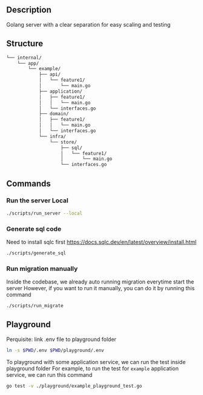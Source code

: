 ## Description

Golang server with a clear separation for easy scaling and testing

## Structure

```bash
└── internal/
    └── app/
        └── example/
            ├── api/
            │   └── feature1/
            │       └── main.go
            ├── application/
            │   ├── feature1/
            │   │   └── main.go
            │   └── interfaces.go
            ├── domain/
            │   ├── feature1/
            │   │   └── main.go
            │   └── interfaces.go
            └── infra/
                └── store/
                    ├── sql/
                    │   └── feature1/
                    │       └── main.go
                    └── interfaces.go
````

## Commands

### Run the server Local

```bash
./scripts/run_server --local
```

### Generate sql code

Need to install sqlc first
https://docs.sqlc.dev/en/latest/overview/install.html

```bash
./scripts/generate_sql
```

### Run migration manually

Inside the codebase, we already auto running migration everytime start the server
However, if you want to run it manually, you can do it by running this command

```bash
./scripts/run_migrate
```

## Playground

Perquisite: link .env file to playground folder
```bash
ln -s $PWD/.env $PWD/playground/.env
```

To playground with some application service, we can run the test inside playground folder
For example, to run the test for `example` application service, we can run this command

```bash
go test -v ./playground/example_playground_test.go
```
